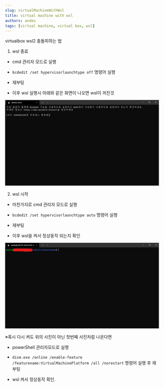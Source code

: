 ```yaml
---
slug: virtualMachineWithWsl
title: virtual machine with wsl
authors: andes
tags: [virtual machine, virtual box, wsl]
---
```


virtualbox wsl2 충돌피하는 법

1. wsl 종료

- cmd 관리자 모드로 실행

- `bcdedit /set hypervisorlaunchtype off` 명령어 실행

- 재부팅

- 이후 wsl 실행시 아래와 같은 화면이 나오면 wsl이 꺼진것

![vr1](./vr1.jpg)

2. wsl 시작

- 마찬가지로 cmd 관리자 모드로 실행

- `bcdedit /set hypervisorlaunchtype auto` 명령어 실행

- 재부팅

- 이후 wsl을 켜서 정상동작 되는지 확인

![vr2](./vr2.jpg)

※혹시 다시 켜도 위의 사진이 아닌 첫번째 사진처럼 나온다면

- powerShell 관리자모드로 실행

- `dism.exe /online /enable-feature /featurename:VirtualMachinePlatform /all /norestart` 명령어 실행 후 재부팅

- wsl 켜서 정상동작 확인.
